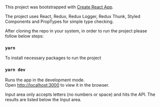 This project was bootstrapped with [Create React App](https://github.com/facebook/create-react-app).

The project uses React, Redux, Redux Logger, Redux Thunk, Styled Components and PropTypes for simple type checking.

After cloning the repo in your system, in order to run the project please follow below steps:

### `yarn`

To install necessary packages to run the project

### `yarn dev`

Runs the app in the development mode.<br />
Open [http://localhost:3000](http://localhost:3000) to view it in the browser.

Input area only accepts letters (no numbers or space) and hits the API. The results are listed below the Input area.
